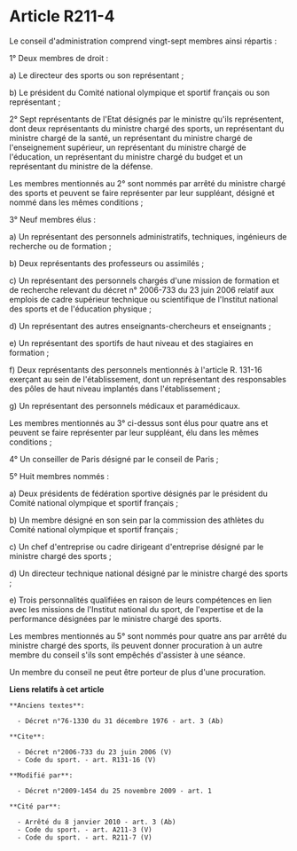 # Article R211-4

Le conseil d'administration comprend vingt-sept membres ainsi répartis : 

1° Deux membres de droit : 

a) Le directeur des sports ou son représentant ; 

b) Le président du Comité national olympique et sportif français ou son représentant ; 

2° Sept représentants de l'Etat désignés par le ministre qu'ils représentent, dont deux représentants du ministre chargé des
sports, un représentant du ministre chargé de la santé, un représentant du ministre chargé de l'enseignement supérieur, un
représentant du ministre chargé de l'éducation, un représentant du ministre chargé du budget et un représentant du ministre
de la défense. 

Les membres mentionnés au 2° sont nommés par arrêté du ministre chargé des sports et peuvent se faire représenter par leur
suppléant, désigné et nommé dans les mêmes conditions ; 

3° Neuf membres élus : 

a) Un représentant des personnels administratifs, techniques, ingénieurs de recherche ou de formation ; 

b) Deux représentants des professeurs ou assimilés ; 

c) Un représentant des personnels chargés d'une mission de formation et de recherche relevant du décret n° 2006-733 du 23
juin 2006 relatif aux emplois de cadre supérieur technique ou scientifique de l'Institut national des sports et de
l'éducation physique ; 

d) Un représentant des autres enseignants-chercheurs et enseignants ; 

e) Un représentant des sportifs de haut niveau et des stagiaires en formation ; 

f) Deux représentants des personnels mentionnés à l'article R. 131-16 exerçant au sein de l'établissement, dont un
représentant des responsables des pôles de haut niveau implantés dans l'établissement ; 

g) Un représentant des personnels médicaux et paramédicaux. 

Les membres mentionnés au 3° ci-dessus sont élus pour quatre ans et peuvent se faire représenter par leur suppléant, élu dans
les mêmes conditions ; 

4° Un conseiller de Paris désigné par le conseil de Paris ; 

5° Huit membres nommés : 

a) Deux présidents de fédération sportive désignés par le président du Comité national olympique et sportif français ; 

b) Un membre désigné en son sein par la commission des athlètes du Comité national olympique et sportif français ; 

c) Un chef d'entreprise ou cadre dirigeant d'entreprise désigné par le ministre chargé des sports ; 

d) Un directeur technique national désigné par le ministre chargé des sports ; 

e) Trois personnalités qualifiées en raison de leurs compétences en lien avec les missions de l'Institut national du sport,
de l'expertise et de la performance désignées par le ministre chargé des sports. 

Les membres mentionnés au 5° sont nommés pour quatre ans par arrêté du ministre chargé des sports, ils peuvent donner
procuration à un autre membre du conseil s'ils sont empêchés d'assister à une séance. 

Un membre du conseil ne peut être porteur de plus d'une procuration.

**Liens relatifs à cet article**

	**Anciens textes**:

	  - Décret n°76-1330 du 31 décembre 1976 - art. 3 (Ab)

	**Cite**:

	  - Décret n°2006-733 du 23 juin 2006 (V)
	  - Code du sport. - art. R131-16 (V)

	**Modifié par**:

	  - Décret n°2009-1454 du 25 novembre 2009 - art. 1

	**Cité par**:

	  - Arrêté du 8 janvier 2010 - art. 3 (Ab)
	  - Code du sport. - art. A211-3 (V)
	  - Code du sport. - art. R211-7 (V)
